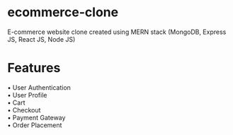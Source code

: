 # ecommerce-clone
E-commerce website clone created using MERN stack (MongoDB, Express JS, React JS, Node JS)

# Features
  • User Authentication <br />
  • User Profile <br />
  • Cart <br />
  • Checkout <br />
  • Payment Gateway <br />
  • Order Placement <br />
